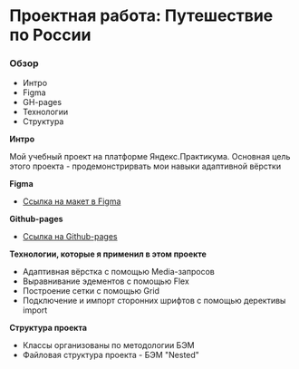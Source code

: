 # Проектная работа: Путешествие по России

### Обзор
* Интро
* Figma
* GH-pages
* Технологии
* Структура

**Интро**

Мой учебный проект на платформе Яндекс.Практикума. Основная цель этого проекта - продемонстрирвать мои навыки адаптивной вёрстки

**Figma**

* [Ссылка на макет в Figma](https://www.figma.com/file/5S2WSbEFL6awjVWJ0NWL8Q/Sprint-3_-Russia-_-desktop-mobile?node-id=28503%3A0)

**Github-pages**

* [Ссылка на Github-pages](https://catfish7887.github.io/russian-travel/)

**Технологии, которые я применил в этом проекте**

* Адаптивная вёрстка с помощью Media-запросов
* Выравнивание эдементов с помощью Flex
* Построение сетки с помощью Grid
* Подключение и импорт сторонних шрифтов с помощью дерективы import

**Структура проекта**

* Классы организованы по методологии БЭМ
* Файловая структура проекта - БЭМ "Nested"
